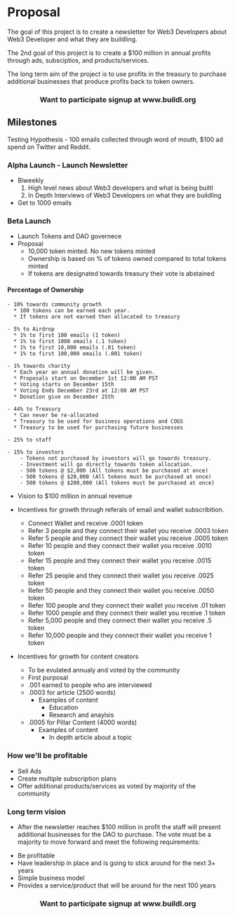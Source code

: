 # Proposal

The goal of this project is to create a newsletter for Web3 Developers about Web3 Developer and what they are buildling. 

The 2nd goal of this project is to create a $100 million in annual profits through ads, subsciptios, and products/services. 

The long term aim of the project is to use profits in the treasury to purchase additional businesses that produce profits back to token owners. 

<h3 align="center">  Want to participate signup at www.buildl.org </h3>

## Milestones 

Testing Hypothesis - 100 emails collected through word of mouth, $100 ad spend on Twitter and Reddit. 

### Alpha Launch - Launch Newsletter 
- Biweekly 
    1) High level news about Web3 developers and what is being builtl
    2) In Depth Interviews of Web3 Developers on what they are buildling 
- Get to 1000 emails 

### Beta Launch 
- Launch Tokens and DAO governece 
- Proposal 
  * 10,000 token minted. No new tokens minted 
  * Ownership is based on % of tokens owned compared to total tokens minted 
  * If tokens are designated towards treasury their vote is abstained 
  
 #### Percentage of Ownership 
  
    - 10% towards community growth 
      * 100 tokens can be earned each year. 
      * If tokens are not earned then allocated to treasury 
      
    - 5% to Airdrop
      * 1% to first 100 emails (1 token)
      * 1% to first 1000 emails (.1 token)
      * 1% to first 10,000 emails (.01 token)
      * 1% to first 100,000 emails (.001 token) 
      
    - 1% towards charity 
      * Each year an annual donation will be given. 
      * Proposals start on December 1st 12:00 AM PST
      * Voting starts on December 15th
      * Voting Ends December 23rd at 12:00 AM PST
      * Donation give on December 25th 
      
    - 44% to Treasury 
      * Can never be re-allocated 
      * Treasury to be used for business operations and COGS
      * Treasury to be used for purchasing future businesses 
      
    - 25% to staff

    - 15% to investors 
        - Tokens not purchased by investors will go towards treasury. 
        - Investment will go directly towards token allocation. 
        - 500 tokens @ $2,000 (All tokens must be purchased at once) 
        - 500 tokens @ $20,000 (All tokens must be purchased at once)
        - 500 tokens @ $200,000 (All tokens must be purchased at once)
        
          
 * Vision to $100 million in annual revenue 
 
  - Incentives for growth through referals of email and wallet subscribition. 
    * Connect Wallet and receive .0001 token 
    * Refer 3 people and they connect their wallet you receive .0003 token
    * Refer 5 people and they connect their wallet you receive .0005 token
    * Refer 10 people and they connect their wallet you receive .0010 token
    * Refer 15 people and they connect their wallet you receive .0015 token
    * Refer 25 people and they connect their wallet you receive .0025 token
    * Refer 50 people and they connect their wallet you receive .0050 token
    * Refer 100 people and they connect their wallet you receive .01 token
    * Refer 1000 people and they connect their wallet you receive .1 token
    * Refer 5,000 people and they connect their wallet you receive .5 token
    * Refer 10,000 people and they connect their wallet you receive 1 token
 
 
  - Incentives for growth for content creators 
    * To be evulated annualy and voted by the community 
    * First purposal 
    - .001 earned to people who are interviewed
    - .0003 for article (2500 words)
        * Examples of content 
            - Education 
            - Research and anaylsis 
    - .0005 for Pillar Content (4000 words) 
        * Examples of content 
            - In depth article about a topic
 
    
  ### How we'll be profitable
  
  - Sell Ads 
  - Create multiple subscription plans 
  - Offer additional products/services as voted by majority of the community
  
 ### Long term vision 
 * After the newsletter reaches $100 million in profit the staff will present additional businesses for the DAO to purchase. The vote must be a majority to move forward and meet the following requirements: 
  - Be profitable 
  - Have leadership in place and is going to stick around for the next 3+ years
  - Simple business model 
  - Provides a service/product that will be around for the next 100 years 
  
<h3 align="center">  Want to participate signup at www.buildl.org </h3>
